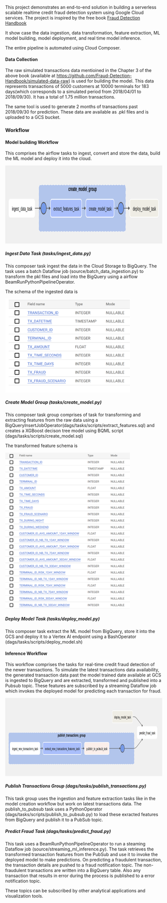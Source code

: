 This project demonstrates an end-to-end solution in building a serverless scalable realtime credit fraud detection system using Google Cloud services. The project is inspired by the free book [Fraud Detection Handbook](https://github.com/Fraud-Detection-Handbook/fraud-detection-handbook)

It show case the data ingestion, data transformation, feature extraction, ML model building, model deployment, and real time model inference.

The entire pipeline is automated using Cloud Composer.

<!-- ### Architecure -->
#### Data Collection
The raw simulated transactions data mentioined in the Chapter 3 of the above book (available at https://github.com/Fraud-Detection-Handbook/simulated-data-raw) is used for building the model. 
This data represents transactions of 5000 customers at 10000 terminals for 183 days(which corresponds to a simulated period from 2018/04/01 to 2018/09/30). It has a total of 1.75 million transactions. 

The same tool is used to generate 2 months of transactions past 2018/09/30 for prediction. These data are available as .pkl files and is uploaded to a GCS bucket. 

### Workflow
#### Model building Workflow
This comprises the airflow tasks to ingest, convert and store the data, build the ML model and deploy it into the cloud.

<img src="doc/images/model_building_workflow.png"  width="800" height="250">
<!-- ![alt text](doc/images/model_building_workflow.png "Model Building Tasks") -->

##### Ingest Data Task (tasks/ingest_data.py)
This composer task ingest the data in the Cloud Storage to BigQuery. The task uses a batch Dataflow job (source/batch_data_ingestion.py) to transform the pkl files and load into the BigQuery using a airflow BeamRunPythonPipelineOperator. 

The schema of the ingested data is

<img src="doc/images/transactions_raw_schema.png"  width="400" height="300">

##### Create Model Group (tasks/create_model.py)
This composer task group comprises of task for transforming and extracting features from the raw data using a BigQueryInsertJobOperator(dags/tasks/scripts/extract_features.sql) and creates a XGBoost decison tree model using BQML script (dags/tasks/scripts/create_model.sql)

The transformed feature schema is 

<img src="doc/images/ml_feature_schema.png"  width="400" height="500">

##### Deploy Model Task (tasks/deploy_model.py)
This composer task extract the ML model from BigQuery, store it into the GCS and deploy it to a Vertex AI endpoint using a BashOperator (dags/tasks/scripts/deploy_model.sh)

#### Inference Workflow
This workflow comprises the tasks for real-time credit fraud detection of the newer transactions. To simulate the latest transactions data availability, the generated transaction data past the model trained date available at GCS is ingested to BigQuery and are extracted, transformed and published into a Pubsub topic. These features are subscribed by a streaming Dataflow job which invokes the deployed model for predicting each transaction for fraud. 
<!-- ![alt text](doc/images/inference_workflow.png "Inference Tasks") -->
<img src="doc/images/inference_workflow.png"  width="800" height="250">

##### Publish Transactions Group (dags/tasks/publish_transactions.py)
This task group uses the ingestion and feature extraction tasks like in the model creation workflow but work on latest transactions data. The publish_to_pubsub task uses a PythonOperator (dags/tasks/scripts/publish_to_pubsub.py) to load these exracted features from BigQuery and publish it to a PubSub topic.

##### Predict Fraud Task (dags/tasks/predict_fraud.py)
This task uses a BeamRunPythonPipelineOperator to run a steaming Dataflow job (source/streaming_ml_inference.py). The task retrieves the transformed transaction features from the PubSub and use it to invoke the deployed model to make predictions. On predicting a fraudulent transaction, the transaction details are pushed to a fraud notification topic. The non-fraudulent transactions are written into a BigQuery table. Also any transaction that results in error during the process is published to a error notification topic. 

These topics can be subscribed by other analytical applications and visualization tools.


